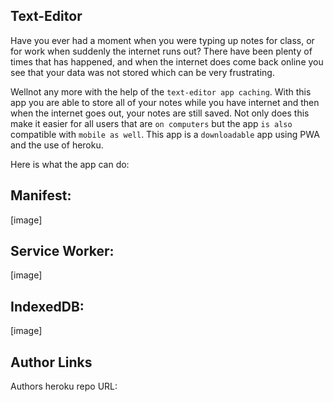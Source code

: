 ## Text-Editor

Have you ever had a moment when you were typing up notes for class, or for work when suddenly the internet runs out? There have been plenty of times that has happened, and when the internet does come back online you see that your data was not stored which can be very frustrating. 

Wellnot any more with the help of the `text-editor app caching`. With this app you are able to store all of your notes while you have internet and then when the internet goes out, your notes are still saved. Not only does this make it easier for all users that are `on computers` but the app `is also` compatible with `mobile as well`. This app is a `downloadable` app using PWA and the use of heroku.

Here is what the app can do:

## Manifest:

[image]

## Service Worker:

[image]

## IndexedDB:


[image]

## Author Links

Authors heroku repo URL:


